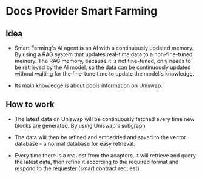 # Docs Provider Smart Farming

## Idea

- Smart Farming's AI agent is an AI with a continuously updated memory. By using a RAG system that updates real-time data to a non-fine-tuned memory. The RAG memory, because it is not fine-tuned, only needs to be retrieved by the AI ​​model, so the data can be continuously updated without waiting for the fine-tune time to update the model's knowledge.

- Its main knowledge is about pools information on Uniswap.

## How to work

- The latest data on Uniswap will be continuously fetched every time new blocks are generated. By using Uniswap's subgraph

- The data will then be refined and embedded and saved to the vector database - a normal database for easy retrieval.

- Every time there is a request from the adaptors, it will retrieve and query the latest data, then refine it according to the required format and respond to the requester (smart contract request).
